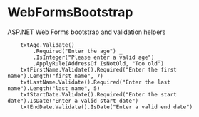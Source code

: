 WebFormsBootstrap
=================

ASP.NET Web Forms bootstrap and validation helpers

        txtAge.Validate() _
            .Required("Enter the age") _
            .IsInteger("Please enter a valid age") _
            .ApplyRule(AddressOf IsNotOld, "Too old")
        txtFirstName.Validate().Required("Enter the first name").Length("first name", 7)
        txtLastName.Validate().Required("Enter the last name").Length("last name", 5)
        txtStartDate.Validate().Required("Enter the start date").IsDate("Enter a valid start date")
        txtEndDate.Validate().IsDate("Enter a valid end date")
